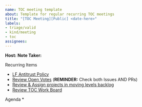 ```yaml
---
name: TOC meeting template
about: Template for regular recurring TOC meetings
title: "[TOC Meeting][Public] <date-here>"
labels: 
- triage/valid
- kind/meeting
- toc
assignees: 
---
```


**Host:**
**Note Taker:**


Recurring Items
* [LF Antitrust Policy](https://docs.google.com/presentation/d/1tNOOPWqZMMcUQjes7J-Fc8__5vGmNsxtZnfOw6dLlpc/edit?usp=sharing)
* [Review Open Votes](https://github.com/search?q=repo%3Acncf%2Fsandbox+repo%3Acncf%2Ftoc+label%3A%22gitvote%22+label%3A%22vote+open%22&type=issues) (**REMINDER:** Check both Issues AND PRs)
* [Review & Assign projects in moving levels backlog](https://github.com/orgs/cncf/projects/27/views/9)
* [Review TOC Work Board](https://github.com/orgs/cncf/projects/27/views/10)


Agenda
* 
